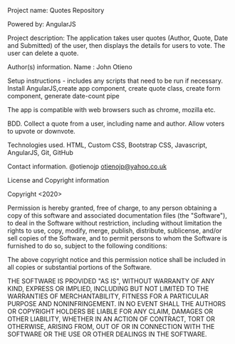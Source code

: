 Project name: Quotes Repository

Powered by: AngularJS

Project description: The application takes user quotes (Author, Quote, Date and Submitted) of the user, then displays the details for users to vote. The user can delete a quote.

Author(s) information. Name : John Otieno

Setup instructions - includes any scripts that need to be run if necessary. Install AngularJS,create app component, create quote class, create form component, generate date-count pipe 

The app is compatible with web browsers such as chrome, mozilla etc.

BDD. Collect a quote from a user, including name and author. Allow voters to upvote or downvote.

Technologies used. HTML, Custom CSS, Bootstrap CSS, Javascript, AngularJS, Git, GitHub

Contact information. @otienojp otienojp@yahoo.co.uk

License and Copyright information

Copyright <2020>

Permission is hereby granted, free of charge, to any person obtaining a copy of this software and associated documentation files (the "Software"), to deal in the Software without restriction, including without limitation the rights to use, copy, modify, merge, publish, distribute, sublicense, and/or sell copies of the Software, and to permit persons to whom the Software is furnished to do so, subject to the following conditions:

The above copyright notice and this permission notice shall be included in all copies or substantial portions of the Software.

THE SOFTWARE IS PROVIDED "AS IS", WITHOUT WARRANTY OF ANY KIND, EXPRESS OR IMPLIED, INCLUDING BUT NOT LIMITED TO THE WARRANTIES OF MERCHANTABILITY, FITNESS FOR A PARTICULAR PURPOSE AND NONINFRINGEMENT. IN NO EVENT SHALL THE AUTHORS OR COPYRIGHT HOLDERS BE LIABLE FOR ANY CLAIM, DAMAGES OR OTHER LIABILITY, WHETHER IN AN ACTION OF CONTRACT, TORT OR OTHERWISE, ARISING FROM, OUT OF OR IN CONNECTION WITH THE SOFTWARE OR THE USE OR OTHER DEALINGS IN THE SOFTWARE.